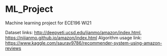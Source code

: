 # ML_Project
Machine learning project for ECE196 WI21


Dataset links: http://deepyeti.ucsd.edu/jianmo/amazon/index.html, https://nijianmo.github.io/amazon/index.html
Algorithm usage link: https://www.kaggle.com/saurav9786/recommender-system-using-amazon-reviews
